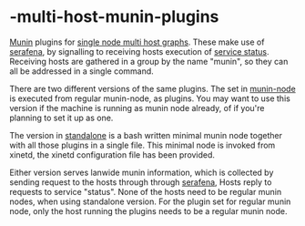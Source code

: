 # -multi-host-munin-plugins
[Munin](https://github.com/munin-monitoring/munin) plugins for
[single node multi host graphs](http://demo.munin-monitoring.org/vpn/multihost.vpn).
These make use of [serafena](https://github.com/Bushmills/serafena), by signalling to receiving hosts execution of
[service status](https://github.com/Bushmills/serafena/blob/master/signal.handler/service_status). Receiving hosts are gathered in a group by the name "munin", so they can all be addressed in a single command.

There are two different versions of the same plugins.
The set in [munin-node](https://github.com/Bushmills/-multi-host-munin-plugins/tree/master/munin-node)
is executed from regular munin-node, as plugins. You may want to use this 
version if the machine is running as munin node already, of if you're planning
to set it up as one.

The version in [standalone](https://github.com/Bushmills/-multi-host-munin-plugins/tree/master/standalone) is a bash written minimal munin node together with
all those plugins in a single file. This minimal node is invoked from xinetd,
the xinetd configuration file has been provided.

Either version serves lanwide munin information, which is collected by sending
request to the hosts through through [serafena](https://github.com/Bushmills/serafena),
Hosts reply to requests to service "status". None of the hosts need to be regular
munin nodes, when using standalone version. For the plugin set for regular
munin node, only the host running the plugins needs to be a regular munin node.

